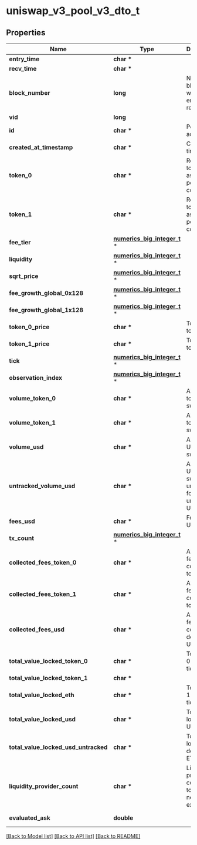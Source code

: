 # uniswap_v3_pool_v3_dto_t

## Properties
Name | Type | Description | Notes
------------ | ------------- | ------------- | -------------
**entry_time** | **char \*** |  | [optional] 
**recv_time** | **char \*** |  | [optional] 
**block_number** | **long** | Number of block in which entity was recorded. | [optional] 
**vid** | **long** |  | [optional] 
**id** | **char \*** | Pool address. | [optional] 
**created_at_timestamp** | **char \*** | Creation time. | [optional] 
**token_0** | **char \*** | Reference to token0 as stored in pool contract. | [optional] 
**token_1** | **char \*** | Reference to token1 as stored in pool contract. | [optional] 
**fee_tier** | [**numerics_big_integer_t**](numerics_big_integer.md) \* |  | [optional] 
**liquidity** | [**numerics_big_integer_t**](numerics_big_integer.md) \* |  | [optional] 
**sqrt_price** | [**numerics_big_integer_t**](numerics_big_integer.md) \* |  | [optional] 
**fee_growth_global_0x128** | [**numerics_big_integer_t**](numerics_big_integer.md) \* |  | [optional] 
**fee_growth_global_1x128** | [**numerics_big_integer_t**](numerics_big_integer.md) \* |  | [optional] 
**token_0_price** | **char \*** | Token0 per token1. | [optional] 
**token_1_price** | **char \*** | Token1 per token0. | [optional] 
**tick** | [**numerics_big_integer_t**](numerics_big_integer.md) \* |  | [optional] 
**observation_index** | [**numerics_big_integer_t**](numerics_big_integer.md) \* |  | [optional] 
**volume_token_0** | **char \*** | All time token0 swapped. | [optional] 
**volume_token_1** | **char \*** | All time token1 swapped. | [optional] 
**volume_usd** | **char \*** | All time USD swapped. | [optional] 
**untracked_volume_usd** | **char \*** | All time USD swapped, unfiltered for unreliable USD pools. | [optional] 
**fees_usd** | **char \*** | Fees in USD. | [optional] 
**tx_count** | [**numerics_big_integer_t**](numerics_big_integer.md) \* |  | [optional] 
**collected_fees_token_0** | **char \*** | All time fees collected token0. | [optional] 
**collected_fees_token_1** | **char \*** | All time fees collected token1. | [optional] 
**collected_fees_usd** | **char \*** | All time fees collected derived USD. | [optional] 
**total_value_locked_token_0** | **char \*** | Total token 0 across all ticks. | [optional] 
**total_value_locked_token_1** | **char \*** |  | [optional] 
**total_value_locked_eth** | **char \*** | Total token 1 across all ticks. | [optional] 
**total_value_locked_usd** | **char \*** | Total value locked USD. | [optional] 
**total_value_locked_usd_untracked** | **char \*** | Total value locked derived ETH. | [optional] 
**liquidity_provider_count** | **char \*** | Liquidity providers count, used to detect new exchanges. | [optional] 
**evaluated_ask** | **double** |  | [optional] [readonly] 

[[Back to Model list]](../README.md#documentation-for-models) [[Back to API list]](../README.md#documentation-for-api-endpoints) [[Back to README]](../README.md)



